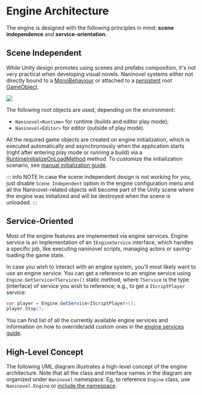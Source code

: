 ﻿# Engine Architecture

The engine is designed with the following principles in mind: **scene independence** and **service-orientation**.

## Scene Independent

While Unity design promotes using scenes and prefabs composition, it's not very practical when developing visual novels. Naninovel systems either not directly bound to a [MonoBehaviour]( https://docs.unity3d.com/ScriptReference/MonoBehaviour.html) or attached to a [persistent](https://docs.unity3d.com/ScriptReference/Object.DontDestroyOnLoad.html) root [GameObject]( https://docs.unity3d.com/ScriptReference/GameObject.html).

![](https://i.gyazo.com/6802b8c4bce20ca158bb757d12ef6c1a.png)

The following root objects are used, depending on the environment:
- `Naninovel<Runtime>` for runtime (builds and editor play mode);
- `Naninovel<Editor>` for editor (outside of play mode).

All the required game objects are created on engine initialization, which is executed automatically and asynchronously when the application starts (right after entering play mode or running a build) via a [RuntimeInitializeOnLoadMethod]( https://docs.unity3d.com/ScriptReference/RuntimeInitializeOnLoadMethodAttribute.html) method. To customize the initialization scenario, see [manual initialization guide](/guide/integration-options.md#manual-initialization).

::: info NOTE
In case the scene independent design is not working for you, just disable `Scene Independent` option in the engine configuration menu and all the Naninovel-related objects will become part of the Unity scene where the engine was initialized and will be destroyed when the scene is unloaded.
:::

## Service-Oriented

Most of the engine features are implemented via engine services. Engine service is an implementation of an `IEngineService` interface, which handles a specific job, like executing naninovel scripts, managing actors or saving-loading the game state.

In case you wish to interact with an engine system, you'll most likely want to use an engine service. You can get a reference to an engine service using `Engine.GetService<TService>()` static method, where `TService` is the type (interface) of service you wish to reference; e.g., to get a `IScriptPlayer` service:

```csharp
var player = Engine.GetService<IScriptPlayer>();
player.Stop();
```
You can find list of all the currently available engine services and information on how to override/add custom ones in the [engine services guide](/guide/engine-services.md).

## High-Level Concept

The following UML diagram illustrates a high-level concept of the engine architecture. Note that all the class and interface names in the diagram are organized under `Naninovel` namespace. Eg, to reference `Engine` class, use `Naninovel.Engine` or [include the namespace](https://docs.microsoft.com/en-us/dotnet/csharp/programming-guide/namespaces/using-namespaces).

<object style="width:100%; max-width:699px" data="/assets/img/engine-design.svg" type="image/svg+xml"></object>
